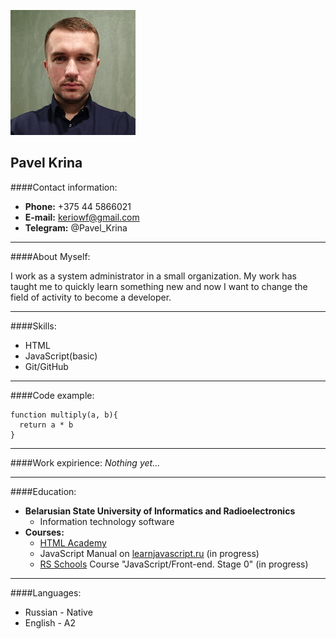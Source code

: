 ![Pavel](./assets/img/Photo.png)
## Pavel Krina
####Contact information:
* **Phone:** +375 44 5866021
* **E-mail:** keriowf@gmail.com
* **Telegram:** @Pavel_Krina

***
####About Myself:

I work as a system administrator in a small organization. My work has taught me to quickly learn something new and now I want to change the field of activity to become a developer.

***
####Skills:
* HTML
* JavaScript(basic)
* Git/GitHub

***
####Code example:
```
function multiply(a, b){
  return a * b
}
```

***
####Work expirience:
_Nothing yet..._

***

####Education:
* **Belarusian State University of Informatics and Radioelectronics**
    * Information technology software
* **Courses:**
    * [HTML Academy](https://htmlacademy.ru/)
    * JavaScript Manual on [learnjavascript.ru](https://learn.javascript.ru/) (in progress)
    * [RS Schools](https://rs.school/) Course "JavaScript/Front-end. Stage 0" (in progress)

***
####Languages:
* Russian - Native
* English - A2